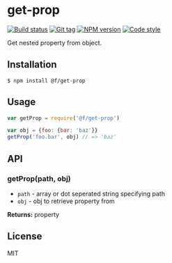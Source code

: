 
# get-prop

[![Build status][travis-image]][travis-url]
[![Git tag][git-image]][git-url]
[![NPM version][npm-image]][npm-url]
[![Code style][standard-image]][standard-url]

Get nested property from object.

## Installation

    $ npm install @f/get-prop

## Usage

```js
var getProp = require('@f/get-prop')

var obj = {foo: {bar: 'baz'}}
getProp('foo.bar', obj) // => 'baz'
```

## API

### getProp(path, obj)

- `path` - array or dot seperated string specifying path
- `obj` - obj to retrieve property from

**Returns:** property

## License

MIT

[travis-image]: https://img.shields.io/travis/micro-js/get-prop.svg?style=flat-square
[travis-url]: https://travis-ci.org/micro-js/get-prop
[git-image]: https://img.shields.io/github/tag/micro-js/get-prop.svg
[git-url]: https://github.com/micro-js/get-prop
[standard-image]: https://img.shields.io/badge/code%20style-standard-brightgreen.svg?style=flat
[standard-url]: https://github.com/feross/standard
[npm-image]: https://img.shields.io/npm/v/@f/get-prop.svg?style=flat-square
[npm-url]: https://npmjs.org/package/@f/get-prop

